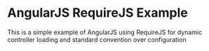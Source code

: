 # AngularJS RequireJS Example
This is a simple example of AngularJS using RequireJS for dynamic controller loading and standard convention over configuration
